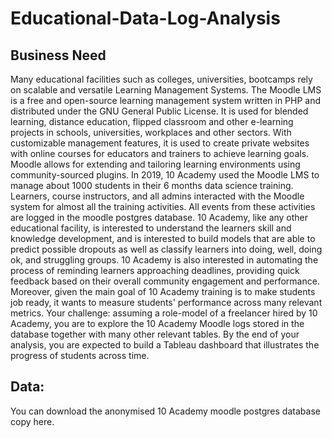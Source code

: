 # Educational-Data-Log-Analysis

## Business Need
Many educational facilities such as colleges, universities, bootcamps rely on scalable and versatile Learning Management Systems. 
The Moodle LMS  is a free and open-source learning management system written in PHP and distributed under the GNU General Public License. It is used for blended learning, distance education, flipped classroom and other e-learning projects in schools, universities, workplaces and other sectors. With customizable management features, it is used to create private websites with online courses for educators and trainers to achieve learning goals. Moodle allows for extending and tailoring learning environments using community-sourced plugins.
In 2019, 10 Academy used the Moodle LMS to manage about 1000 students in their 6 months data science training. Learners, course instructors, and all admins interacted with the Moodle system for almost all the training activities. All events from these activities are logged in the moodle postgres database. 
10 Academy, like any other educational facility, is interested to understand the learners skill and knowledge development, and is interested to build models that are able to predict possible dropouts as well as classify learners into doing, well, doing ok, and struggling groups. 10 Academy is also interested in automating the process of reminding learners approaching deadlines, providing quick feedback based on their overall community engagement and performance. Moreover, given the main goal of 10 Academy training is to make students job ready, it wants to measure students' performance across many relevant metrics. 
Your challenge: assuming a role-model of a freelancer hired by 10 Academy, you are to explore the 10 Academy Moodle logs stored in the database together with many other relevant tables. By the end of your analysis, you are expected to build a Tableau dashboard that illustrates the progress of students across time.

## Data: 
You can download the anonymised 10 Academy moodle postgres database copy here.
